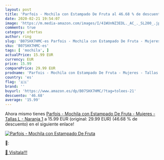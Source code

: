 ```yaml
---
layout: post
title: 'Parfois - Mochila con Estampado De Fruta al 46.68 % de descuento'
date: 2020-02-21 19:54:07
image: 'https://m.media-amazon.com/images/I/41WUnNZ3EDL._AC_._SL200_.jpg'
comments: true
category: ofertas
author: ring
slug: 'B07SHX7HMC-es Parfois - Mochila con Estampado De Fruta - Mujeres -...'
sku: 'B07SHX7HMC-es'
tags: [ 'mochila', ]
actualPrice: 15.99 EUR
currency: EUR
price: 15.99
comparePrice: 29.99 EUR
prodname: 'Parfois - Mochila con Estampado De Fruta - Mujeres - Tallas L - Naranja 1'
country: 'es'
flag: '🇪🇸'
brand: ''
buyurl: 'https://www.amazon.es/dp/B07SHX7HMC/?tag=tolees-21'
descuento: '46.68'
average: '15.99'
---
```


Ahora mismo tienes [Parfois - Mochila con Estampado De Fruta - Mujeres - Tallas L - Naranja 1](https://www.amazon.es/dp/B07SHX7HMC/?tag=tolees-21) a 15.99 EUR (original: 29.99 EUR) (46.68 %  de descuento) en el siguiente enlace!

[![Parfois - Mochila con Estampado De Fruta](https://m.media-amazon.com/images/I/41WUnNZ3EDL._AC_._SL200_.jpg)](https://www.amazon.es/dp/B07SHX7HMC/?tag=tolees-21)

🔎:


[🛒 Visítala!!!](https://www.amazon.es/dp/B07SHX7HMC/?tag=tolees-21)
